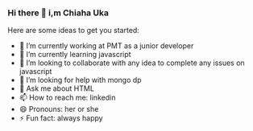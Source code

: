 ### Hi there 👋 i,m Chiaha Uka
Here are some ideas to get you started:

- 🔭 I’m currently working at PMT as a junior developer
- 🌱 I’m currently learning javascript
- 👯 I’m looking to collaborate with any idea to complete any issues on javascript
- 🤔 I’m looking for help with  mongo dp
- 💬 Ask me about HTML
- 📫 How to reach me: linkedin
- 😄 Pronouns: her or she
- ⚡ Fun fact: always happy
